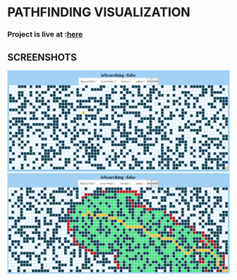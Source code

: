 # PATHFINDING VISUALIZATION
### Project is live at :<a  href="https://pathfinding-visualizer.pages.dev/" >here</a>

## SCREENSHOTS
<img src='./assets/pathfinderss1.png'>
<img src='./assets/pathfinderss2.png' >
